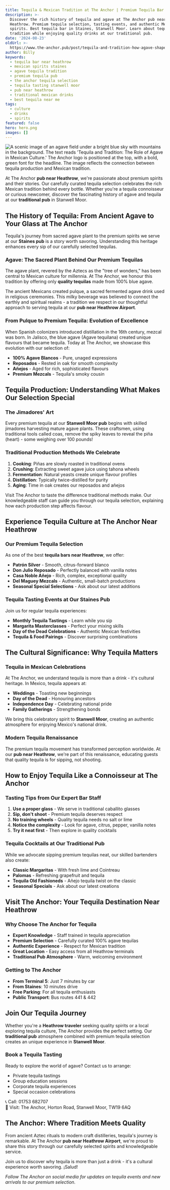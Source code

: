 ```yaml
---
title: Tequila & Mexican Tradition at The Anchor | Premium Tequila Bar Near Heathrow
description: >-
  Discover the rich history of tequila and agave at The Anchor pub near
  Heathrow. Premium tequila selection, tasting events, and authentic Mexican
  spirits. Best tequila bar in Staines, Stanwell Moor. Learn about tequila
  tradition while enjoying quality drinks at our traditional pub.
date: '2024-08-23'
oldUrl: >-
  https://www.the-anchor.pub/post/tequila-and-tradition-how-agave-shapes-mexican-cul
author: Billy
keywords:
  - tequila bar near heathrow
  - mexican spirits staines
  - agave tequila tradition
  - premium tequila pub
  - the anchor tequila selection
  - tequila tasting stanwell moor
  - pub near heathrow
  - traditional mexican drinks
  - best tequila near me
tags:
  - culture
  - drinks
  - spirits
featured: false
hero: hero.png
images: []
---
```


![A scenic image of an agave field under a bright blue sky with mountains in the background. The text reads 'Tequila and Tradition: The Role of Agave in Mexican Culture.' The Anchor logo is positioned at the top, with a bold, green font for the headline. The image reflects the connection between tequila production and Mexican tradition.](/content/blog/tequila-and-tradition-how-agave-shapes-mexican-cul/hero.png)

At The Anchor **pub near Heathrow**, we're passionate about premium spirits and their stories. Our carefully curated tequila selection celebrates the rich Mexican tradition behind every bottle. Whether you're a tequila connoisseur or curious newcomer, discover the fascinating history of agave and tequila at our **traditional pub** in Stanwell Moor.

## The History of Tequila: From Ancient Agave to Your Glass at The Anchor

Tequila's journey from sacred agave plant to the premium spirits we serve at our **Staines pub** is a story worth savoring. Understanding this heritage enhances every sip of our carefully selected tequilas.

### Agave: The Sacred Plant Behind Our Premium Tequilas

The agave plant, revered by the Aztecs as the "tree of wonders," has been central to Mexican culture for millennia. At The Anchor, we honour this tradition by offering only **quality tequilas** made from 100% blue agave. 

The ancient Mexicans created pulque, a sacred fermented agave drink used in religious ceremonies. This milky beverage was believed to connect the earthly and spiritual realms - a tradition we respect in our thoughtful approach to serving tequila at our **pub near Heathrow Airport**.

### From Pulque to Premium Tequila: Evolution of Excellence

When Spanish colonizers introduced distillation in the 16th century, mezcal was born. In Jalisco, the blue agave (Agave tequilana) created unique flavours that became tequila. Today at The Anchor, we showcase this evolution with our selection of:

- **100% Agave Blancos** - Pure, unaged expressions
- **Reposados** - Rested in oak for smooth complexity
- **Añejos** - Aged for rich, sophisticated flavours
- **Premium Mezcals** - Tequila's smoky cousin

## Tequila Production: Understanding What Makes Our Selection Special

### The Jimadores' Art

Every premium tequila at our **Stanwell Moor pub** begins with skilled jimadores harvesting mature agave plants. These craftsmen, using traditional tools called coas, remove the spiky leaves to reveal the piña (heart) - some weighing over 100 pounds!

### Traditional Production Methods We Celebrate

1. **Cooking**: Piñas are slowly roasted in traditional ovens
2. **Crushing**: Extracting sweet agave juice using tahona wheels
3. **Fermentation**: Natural yeasts create unique flavour profiles
4. **Distillation**: Typically twice-distilled for purity
5. **Aging**: Time in oak creates our reposados and añejos

Visit The Anchor to taste the difference traditional methods make. Our knowledgeable staff can guide you through our tequila selection, explaining how each production step affects flavour.

## Experience Tequila Culture at The Anchor Near Heathrow

### Our Premium Tequila Selection

As one of the best **tequila bars near Heathrow**, we offer:

- **Patrón Silver** - Smooth, citrus-forward blanco
- **Don Julio Reposado** - Perfectly balanced with vanilla notes
- **Casa Noble Añejo** - Rich, complex, exceptional quality
- **Del Maguey Mezcals** - Authentic, small-batch productions
- **Seasonal Special Selections** - Ask about our latest additions

### Tequila Tasting Events at Our Staines Pub

Join us for regular tequila experiences:

- **Monthly Tequila Tastings** - Learn while you sip
- **Margarita Masterclasses** - Perfect your mixing skills
- **Day of the Dead Celebrations** - Authentic Mexican festivities
- **Tequila & Food Pairings** - Discover surprising combinations

## The Cultural Significance: Why Tequila Matters

### Tequila in Mexican Celebrations

At The Anchor, we understand tequila is more than a drink - it's cultural heritage. In Mexico, tequila appears at:

- **Weddings** - Toasting new beginnings
- **Day of the Dead** - Honouring ancestors
- **Independence Day** - Celebrating national pride
- **Family Gatherings** - Strengthening bonds

We bring this celebratory spirit to **Stanwell Moor**, creating an authentic atmosphere for enjoying Mexico's national drink.

### Modern Tequila Renaissance 

The premium tequila movement has transformed perception worldwide. At our **pub near Heathrow**, we're part of this renaissance, educating guests that quality tequila is for sipping, not shooting.

## How to Enjoy Tequila Like a Connoisseur at The Anchor

### Tasting Tips from Our Expert Bar Staff

1. **Use a proper glass** - We serve in traditional caballito glasses
2. **Sip, don't shoot** - Premium tequila deserves respect
3. **No training wheels** - Quality tequila needs no salt or lime
4. **Notice the complexity** - Look for agave, citrus, pepper, vanilla notes
5. **Try it neat first** - Then explore in quality cocktails

### Tequila Cocktails at Our Traditional Pub

While we advocate sipping premium tequilas neat, our skilled bartenders also create:

- **Classic Margaritas** - With fresh lime and Cointreau
- **Palomas** - Refreshing grapefruit and tequila
- **Tequila Old Fashioneds** - Añejo tequila twist on the classic
- **Seasonal Specials** - Ask about our latest creations

## Visit The Anchor: Your Tequila Destination Near Heathrow

### Why Choose The Anchor for Tequila

- **Expert Knowledge** - Staff trained in tequila appreciation
- **Premium Selection** - Carefully curated 100% agave tequilas
- **Authentic Experience** - Respect for Mexican tradition
- **Great Location** - Easy access from all Heathrow terminals
- **Traditional Pub Atmosphere** - Warm, welcoming environment

### Getting to The Anchor

- **From Terminal 5**: Just 7 minutes by car
- **From Staines**: 10 minutes drive
- **Free Parking**: For all tequila enthusiasts
- **Public Transport**: Bus routes 441 & 442

## Join Our Tequila Journey

Whether you're a **Heathrow traveler** seeking quality spirits or a local exploring tequila culture, The Anchor provides the perfect setting. Our **traditional pub** atmosphere combined with premium tequila selection creates an unique experience in **Stanwell Moor**.

### Book a Tequila Tasting

Ready to explore the world of agave? Contact us to arrange:

- Private tequila tastings
- Group education sessions
- Corporate tequila experiences
- Special occasion celebrations

📞 Call: 01753 682707  
📍 Visit: The Anchor, Horton Road, Stanwell Moor, TW19 6AQ

## The Anchor: Where Tradition Meets Quality

From ancient Aztec rituals to modern craft distilleries, tequila's journey is remarkable. At The Anchor **pub near Heathrow Airport**, we're proud to share this story through our carefully selected spirits and knowledgeable service.

Join us to discover why tequila is more than just a drink - it's a cultural experience worth savoring. ¡Salud!

*Follow The Anchor on social media for updates on tequila events and new arrivals to our premium selection.*
